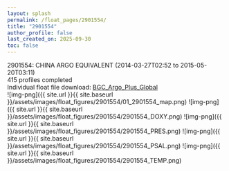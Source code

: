 ```yaml
---
layout: splash
permalink: /float_pages/2901554/
title: "2901554"
author_profile: false
last_created_on: 2025-09-30
toc: false
---
```

 
2901554: CHINA ARGO EQUIVALENT (2014-03-27T02:52 to 2015-05-20T03:11)\
415 profiles completed\
Individual float file download: [BGC_Argo_Plus_Global](https://ftp.soest.hawaii.edu/bgc_argo_plus/Individual_Floats/outliers_removed/2901554_Sprof_processed.nc)\
![img-png]({{ site.url }}{{ site.baseurl }}/assets/images/float_figures/2901554/01_2901554_map.png)
![img-png]({{ site.url }}{{ site.baseurl }}/assets/images/float_figures/2901554/2901554_DOXY.png)
![img-png]({{ site.url }}{{ site.baseurl }}/assets/images/float_figures/2901554/2901554_PRES.png)
![img-png]({{ site.url }}{{ site.baseurl }}/assets/images/float_figures/2901554/2901554_PSAL.png)
![img-png]({{ site.url }}{{ site.baseurl }}/assets/images/float_figures/2901554/2901554_TEMP.png)
